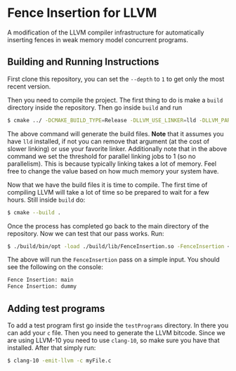 # Fence Insertion for LLVM

A modification of the LLVM compiler infrastructure for automatically inserting fences in weak memory model concurrent programs.

## Building and Running Instructions
First clone this repository, you can set the `--depth` to `1` to get only the most recent version. 

Then you need to compile the project. The first thing to do is make a `build` directory inside the repository. 
Then go inside `build` and run 
```bash 
$ cmake ../ -DCMAKE_BUILD_TYPE=Release -DLLVM_USE_LINKER=lld -DLLVM_PARALLEL_LINK_JOBS=1
```
The above command will generate the build files. **Note** that it assumes you have `lld` installed, if not you can remove that argument (at the cost of slower linking) or use your favorite linker. Additionally note that in the above command we set the threshold for parallel linking jobs to 1 (so no parallelism). This is because typically linking takes a lot of memory. Feel free to change the value based on how much memory your system have. 

Now that we have the build files it is time to compile. The first time of compiling LLVM will take a lot of time so be prepared to wait for a few hours. Still inside `build` do:
```bash
$ cmake --build .
```

Once the process has completed go back to the main directory of the repository. Now we can test that our pass works. Run:
```bash
$ ./build/bin/opt -load ./build/lib/FenceInsertion.so -FenceInsertion < ./testPrograms/dummy.bc > /dev/null
```
The above will run the `FenceInsertion` pass on a simple input. You should see the following on the console: 
```bash
Fence Insertion: main
Fence Insertion: dummy
```

## Adding test programs
To add a test program first go inside the `testPrograms` directory. In there you can add your `c` file. Then you need to generate the LLVM bitcode. Since we are using LLVM-10 you need to use `clang-10`, so make sure you have that installed. After that simply run:
```bash
$ clang-10 -emit-llvm -c myFile.c
```
